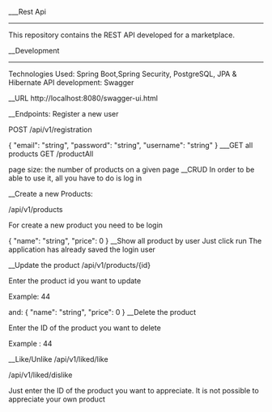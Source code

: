 ___Rest Api
____
This repository contains the REST API developed for a marketplace.

__Development
____
Technologies Used: Spring Boot,Spring Security, PostgreSQL, JPA & Hibernate
API development: Swagger


__URL
http://localhost:8080/swagger-ui.html

__Endpoints:
Register a new user

POST   /api/v1/registration

{
"email": "string",
"password": "string",
"username": "string"
}
___GET all products 
GET /productAll

page size: the number of products on a given page
__CRUD
In order to be able to use it, all you have to do is log in

__Create a new Products:

/api/v1/products


For create a new product you need to  be login

{
"name": "string",
"price": 0
}
__Show all product by user
Just click run The application has already saved the login user

__Update the product
/api/v1/products/{id}

Enter the product id you want to update

Example: 44

and:
{
"name": "string",
"price": 0
}
__Delete the product

Enter the ID of the product you want to delete

Example : 44

__Like/Unlike
/api/v1/liked/like

/api/v1/liked/dislike

Just enter the ID of the product you want to appreciate. It is not possible to appreciate your own product





